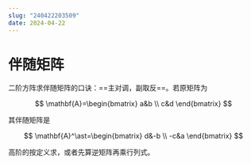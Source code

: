 ```yaml
---
slug: "240422203509"
date: 2024-04-22
---
```


# 伴随矩阵

二阶方阵求伴随矩阵的口诀：==主对调，副取反==。若原矩阵为

$$
\mathbf{A}=\begin{bmatrix}
  a&b \\
  c&d
\end{bmatrix}
$$

其伴随矩阵是

$$
\mathbf{A}^\ast=\begin{bmatrix}
  d&-b \\
  -c&a
\end{bmatrix}
$$

高阶的按定义求，或者先算逆矩阵再乘行列式。
